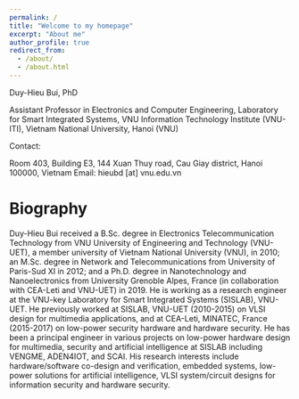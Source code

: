```yaml
---
permalink: /
title: "Welcome to my homepage"
excerpt: "About me"
author_profile: true
redirect_from: 
  - /about/
  - /about.html
---
```


Duy-Hieu Bui, PhD

Assistant Professor in Electronics and Computer Engineering,
Laboratory for Smart Integrated Systems,
VNU Information Technology Institute (VNU-ITI),
Vietnam National University, Hanoi (VNU)

Contact:

Room 403, Building E3, 144 Xuan Thuy road, Cau Giay district, Hanoi 100000, Vietnam
Email: hieubd [at] vnu.edu.vn

Biography
=========

Duy-Hieu Bui received a B.Sc. degree in Electronics Telecommunication
Technology from VNU University of Engineering and Technology
(VNU-UET), a member university of Vietnam National University (VNU),
in 2010; an M.Sc. degree in Network and Telecommunications from
University of Paris-Sud XI in 2012; and a Ph.D. degree in
Nanotechnology and Nanoelectronics from University Grenoble Alpes,
France (in collaboration with CEA-Leti and VNU-UET) in 2019. He is
working as a research engineer at the VNU-key Laboratory for Smart
Integrated Systems (SISLAB), VNU-UET. He previously worked at SISLAB,
VNU-UET (2010-2015) on VLSI design for multimedia applications, and at
CEA-Leti, MINATEC, France (2015-2017) on low-power security hardware
and hardware security. He has been a principal engineer in various
projects on low-power hardware design for multimedia, security and
artificial intelligence at SISLAB including VENGME, ADEN4IOT, and
SCAI. His research interests include hardware/software co-design and
verification, embedded systems, low-power solutions for artificial
intelligence, VLSI system/circuit designs for information security and
hardware security.
